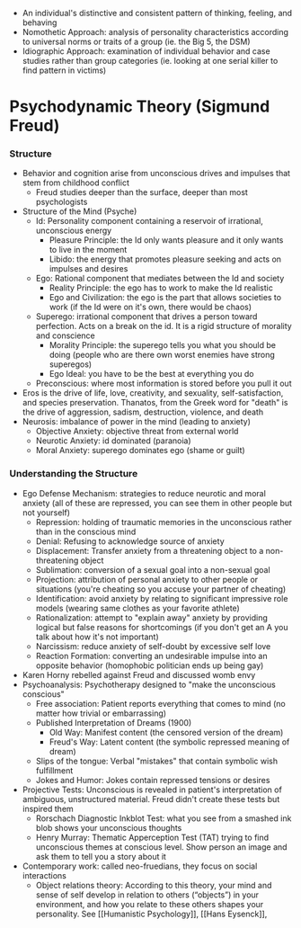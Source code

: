 - An individual's distinctive and consistent pattern of thinking, feeling, and behaving
- Nomothetic Approach: analysis of personality characteristics according to universal norms or traits of a group (ie. the Big 5, the DSM)
- Idiographic Approach: examination of individual behavior and case studies rather than group categories (ie. looking at one serial killer to find pattern in victims)
# Psychodynamic Theory (Sigmund Freud)
### Structure
- Behavior and cognition arise from unconscious drives and impulses that stem from childhood conflict
	- Freud studies deeper than the surface, deeper than most psychologists
- Structure of the Mind (Psyche)
	- Id: Personality component containing a reservoir of irrational, unconscious energy 
		- Pleasure Principle: the Id only wants pleasure and it only wants to live in the moment 
		- Libido: the energy that promotes pleasure seeking and acts on impulses and desires
	- Ego: Rational component that mediates between the Id and society
		- Reality Principle: the ego has to work to make the Id realistic 
		- Ego and Civilization: the ego is the part that allows societies to work (if the Id were on it's own, there would be chaos)
	- Superego: irrational component that drives a person toward perfection. Acts on a break on the id. It is a rigid structure of morality and conscience
		- Morality Principle: the superego tells you what you should be doing (people who are there own worst enemies have strong superegos)
		- Ego Ideal: you have to be the best at everything you do
	- Preconscious: where most information is stored before you pull it out
- Eros is the drive of life, love, creativity, and sexuality, self-satisfaction, and species preservation. Thanatos, from the Greek word for "death" is the drive of aggression, sadism, destruction, violence, and death 
- Neurosis: imbalance of power in the mind (leading to anxiety)
	- Objective Anxiety: objective threat from external world
	- Neurotic Anxiety: id dominated (paranoia)
	- Moral Anxiety: superego dominates ego (shame or guilt)
### Understanding the Structure
- Ego Defense Mechanism: strategies to reduce neurotic and moral anxiety (all of these are repressed, you can see them in other people but not yourself)
	- Repression: holding of traumatic memories in the unconscious rather than in the conscious mind
	- Denial: Refusing to acknowledge source of anxiety
	- Displacement: Transfer anxiety from a threatening object to a non-threatening object
	- Sublimation: conversion of a sexual goal into a non-sexual goal
	- Projection: attribution of personal anxiety to other people or situations (you're cheating so you accuse your partner of cheating)
	- Identification: avoid anxiety by relating to significant impressive role models (wearing same clothes as your favorite athlete)
	- Rationalization: attempt to "explain away" anxiety by providing logical but false reasons for shortcomings (if you don't get an A you talk about how it's not important)
	- Narcissism: reduce anxiety of self-doubt by excessive self love
	- Reaction Formation: converting an undesirable impulse into an opposite behavior (homophobic politician ends up being gay)
- Karen Horny rebelled against Freud and discussed womb envy
- Psychoanalysis: Psychotherapy designed to "make the unconscious conscious"
	- Free association: Patient reports everything that comes to mind (no matter how trivial or embarrassing)
	- Published Interpretation of Dreams (1900)
		- Old Way: Manifest content (the censored version of the dream)
		- Freud's Way: Latent content (the symbolic repressed meaning of dream)
	- Slips of the tongue: Verbal "mistakes" that contain symbolic wish fulfillment
	- Jokes and Humor: Jokes contain repressed tensions or desires
- Projective Tests: Unconscious is revealed in patient's interpretation of ambiguous, unstructured material. Freud didn't create these tests but inspired them
	- Rorschach Diagnostic Inkblot Test: what you see from a smashed ink blob shows your unconscious thoughts
	- Henry Murray: Thematic Apperception Test (TAT) trying to find unconscious themes at conscious level. Show person an image and ask them to tell you a story about it
- Contemporary work: called neo-fruedians, they focus on social interactions
	- Object relations theory: According to this theory, your mind and sense of self develop in relation to others (“objects”) in your environment, and how you relate to these others shapes your personality.
See [[Humanistic Psychology]], [[Hans Eysenck]], 